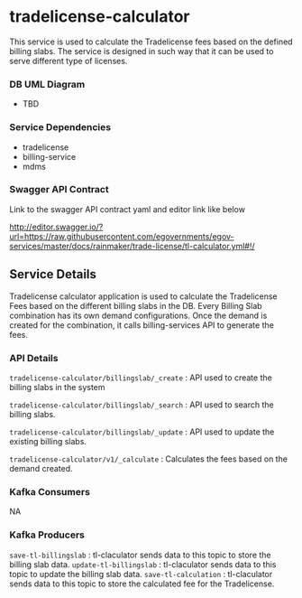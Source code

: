 # tradelicense-calculator

This service is used to calculate the Tradelicense fees based on the defined billing slabs. The service is designed in such way that it can be used to serve different type of licenses. 

### DB UML Diagram

- TBD

### Service Dependencies

- tradelicense
- billing-service
- mdms

### Swagger API Contract

Link to the swagger API contract yaml and editor link like below

http://editor.swagger.io/?url=https://raw.githubusercontent.com/egovernments/egov-services/master/docs/rainmaker/trade-license/tl-calculator.yml#!/


## Service Details

Tradelicense calculator application is used to calculate the Tradelicense Fees based on the different billing slabs in the DB. Every Billing Slab combination has its own demand configurations.
Once the demand is created for the combination, it calls billing-services API to generate the fees.

### API Details

`tradelicense-calculator/billingslab/_create` : API used to create the billing slabs in the system

`tradelicense-calculator/billingslab/_search` : API used to search the billing slabs.

`tradelicense-calculator/billingslab/_update` : API used to update the existing billing slabs.

`tradelicense-calculator/v1/_calculate` : Calculates the fees based on the demand created.


### Kafka Consumers

NA

### Kafka Producers

`save-tl-billingslab` : tl-claculator sends data to this topic to store the billing slab data.
`update-tl-billingslab` : tl-claculator sends data to this topic to update the billing slab data.
`save-tl-calculation` : tl-claculator sends data to this topic to store the calculated fee for the Tradelicense.